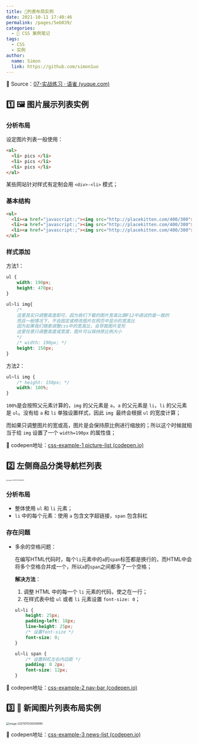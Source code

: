 ```yaml
---
title: 🧾列表布局实例
date: 2021-10-11 17:40:46
permalink: /pages/5eb039/
categories: 
  - 🧰 CSS 案例笔记
tags: 
  - CSS
  - 实例
author: 
  name: Simon
  link: https://github.com/simon1uo
---
```


🔗 Source：[07-实战练习 · 语雀 (yuque.com)](https://www.yuque.com/u21195183/hfcamg/stdtm3#2f97db95)

## :one: 🖼 图片展示列表实例

### 分析布局

设定图片列表一般使用：

```html
<ul>
  <li> pics </li>
  <li> pics </li>
  <li> pics </li>
</ul>
```

某些网站针对样式有定制会用 `<div>-<li>` 模式；



### 基本结构

```html
<ul>
  <li><a href="javascript:;"><img src="http://placekitten.com/400/300"></a></li>
  <li><a href="javascript:;"><img src="http://placekitten.com/400/300"></a></li>
  <li><a href="javascript:;"><img src="http://placekitten.com/400/300"></a></li>
</ul>
```



### 样式添加

方法1：

```css
ul {
    width: 190px;
    height: 470px;
}

ul>li img{
    /* 
    这里其实只调整高度即可，因为我们下载的图片宽高比跟F12中调试的是一致的
    而且一般情况下，不会固定或修改图片在网页中显示的宽高比
    因为如果我们随意调整css中的宽高比，会导致图片变形 
    这里任意只调整高度或宽度，图片可以保持原比例大小
    */
    /* width: 190px; */
    height: 150px;
}
```



方法2：

```css
ul>li img {
    /* height: 150px; */
    width: 100%;
}
```

`100%`是会按照父元素计算的，`img` 的父元素是 `a`，`a` 的父元素是 `li`，`li` 的父元素是 `ul`。没有给 `a` 和 `li` 单独设置样式，因此 `img `最终会根据 `ul` 的宽度计算；

而如果只调整图片的宽或高，图片是会保持原比例进行缩放的；所以这个时候就相当于给 `img` 设置了一个 `width=190px` 的属性值；

🌰 codepen地址：[css-example-1 picture-list (codepen.io)](https://codepen.io/simownspace/pen/yLoLZQX)



## :two: 左侧商品分类导航栏列表

<img src="https://cdn.jsdelivr.net/gh/simon1uo/image-flow@master/image/vYy2Qs.png" alt="image-20211011130506833" style="zoom:25%;" />

### 分析布局

- 整体使用 `ul` 和 `li` 元素；
- `li` 中的每个元素：使用 `a` 包含文字超链接，`span` 包含斜杠



### 存在问题

+ 多余的空格问题：

  在编写HTML代码时，每个`li`元素中的`a`的`span`标签都是换行的，而HTML中会将多个空格合并成一个，所以`a`的`span`之间都多了一个空格；

  **解决方法**：

  1. 调整 HTML 中的每一个 `li` 元素的代码，使之在一行；
  2. 在样式表中给 `ul` 或者 `li` 元素设置 `font-size: 0`；

  ```css
  ul>li {
      height: 25px;
      padding-left: 18px;
      line-height: 25px;
      /* 设置font-size */
      font-size: 0;
  }
  
  ul>li span {
      /* 设置斜杠左右内边距 */
      padding: 0 2px;
      font-size: 12px;
  }
  ```

🌰 codepen地址：[css-example-2 nav-bar (codepen.io)](https://codepen.io/simownspace/pen/NWvWoQb)



## :three: :newspaper: 新闻图片列表布局实例

<img src="https://cdn.jsdelivr.net/gh/simon1uo/image-flow@master/image/29GDKH.png" alt="image-20211011200005690" style="zoom: 50%;" />

🌰 codepen地址：[css-example-3 news-list (codepen.io)](https://codepen.io/simownspace/pen/MWvYgLv)

